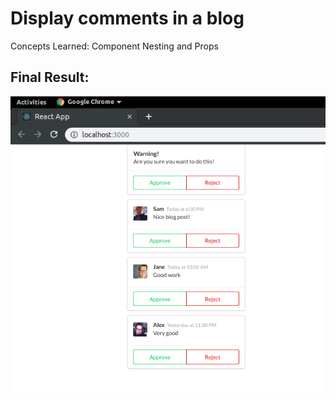 # Display comments in a blog

Concepts Learned: Component Nesting and Props

## Final Result:

![Final Result](display.png)
